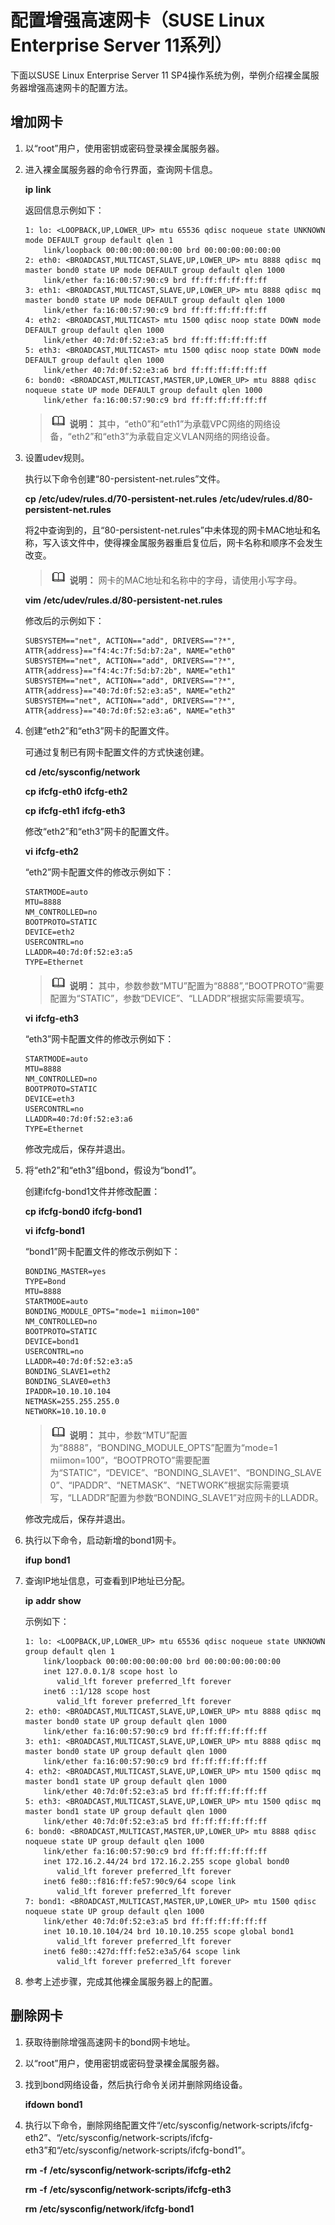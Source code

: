 # 配置增强高速网卡（SUSE Linux Enterprise Server 11系列）<a name="bms_01_0072"></a>

下面以SUSE Linux Enterprise Server 11 SP4操作系统为例，举例介绍裸金属服务器增强高速网卡的配置方法。

## 增加网卡<a name="section9801122916212"></a>

1.  以“root”用户，使用密钥或密码登录裸金属服务器。
2.  <a name="li14997248288"></a>进入裸金属服务器的命令行界面，查询网卡信息。

    **ip** **link**

    返回信息示例如下：

    ```
    1: lo: <LOOPBACK,UP,LOWER_UP> mtu 65536 qdisc noqueue state UNKNOWN mode DEFAULT group default qlen 1
        link/loopback 00:00:00:00:00:00 brd 00:00:00:00:00:00
    2: eth0: <BROADCAST,MULTICAST,SLAVE,UP,LOWER_UP> mtu 8888 qdisc mq master bond0 state UP mode DEFAULT group default qlen 1000
        link/ether fa:16:00:57:90:c9 brd ff:ff:ff:ff:ff:ff
    3: eth1: <BROADCAST,MULTICAST,SLAVE,UP,LOWER_UP> mtu 8888 qdisc mq master bond0 state UP mode DEFAULT group default qlen 1000
        link/ether fa:16:00:57:90:c9 brd ff:ff:ff:ff:ff:ff
    4: eth2: <BROADCAST,MULTICAST> mtu 1500 qdisc noop state DOWN mode DEFAULT group default qlen 1000
        link/ether 40:7d:0f:52:e3:a5 brd ff:ff:ff:ff:ff:ff
    5: eth3: <BROADCAST,MULTICAST> mtu 1500 qdisc noop state DOWN mode DEFAULT group default qlen 1000
        link/ether 40:7d:0f:52:e3:a6 brd ff:ff:ff:ff:ff:ff
    6: bond0: <BROADCAST,MULTICAST,MASTER,UP,LOWER_UP> mtu 8888 qdisc noqueue state UP mode DEFAULT group default qlen 1000
        link/ether fa:16:00:57:90:c9 brd ff:ff:ff:ff:ff:ff
    ```

    >![](public_sys-resources/icon-note.gif) **说明：** 
    >其中，“eth0”和“eth1”为承载VPC网络的网络设备，“eth2”和“eth3”为承载自定义VLAN网络的网络设备。

3.  设置udev规则。

    执行以下命令创建“80-persistent-net.rules”文件。

    **cp** **/etc/udev/rules.d/70-persistent-net.rules** **/etc/udev/rules.d/80-persistent-net.rules**

    将[2](#li14997248288)中查询到的，且“80-persistent-net.rules”中未体现的网卡MAC地址和名称，写入该文件中，使得裸金属服务器重启复位后，网卡名称和顺序不会发生改变。

    >![](public_sys-resources/icon-note.gif) **说明：** 
    >网卡的MAC地址和名称中的字母，请使用小写字母。

    **vim** **/etc/udev/rules.d/80-persistent-net.rules**

    修改后的示例如下：

    ```
    SUBSYSTEM=="net", ACTION=="add", DRIVERS=="?*", ATTR{address}=="f4:4c:7f:5d:b7:2a", NAME="eth0"
    SUBSYSTEM=="net", ACTION=="add", DRIVERS=="?*", ATTR{address}=="f4:4c:7f:5d:b7:2b", NAME="eth1"
    SUBSYSTEM=="net", ACTION=="add", DRIVERS=="?*", ATTR{address}=="40:7d:0f:52:e3:a5", NAME="eth2"
    SUBSYSTEM=="net", ACTION=="add", DRIVERS=="?*", ATTR{address}=="40:7d:0f:52:e3:a6", NAME="eth3"
    ```

4.  创建“eth2”和“eth3”网卡的配置文件。

    可通过复制已有网卡配置文件的方式快速创建。

    **cd** **/etc/sysconfig/network**

    **cp** **ifcfg-eth0** **ifcfg-eth2**

    **cp** **ifcfg-eth1** **ifcfg-eth3**

    修改“eth2”和“eth3”网卡的配置文件。

    **vi** **ifcfg-eth2**

    “eth2”网卡配置文件的修改示例如下：

    ```
    STARTMODE=auto
    MTU=8888
    NM_CONTROLLED=no
    BOOTPROTO=STATIC
    DEVICE=eth2
    USERCONTRL=no
    LLADDR=40:7d:0f:52:e3:a5
    TYPE=Ethernet 
    ```

    >![](public_sys-resources/icon-note.gif) **说明：** 
    >其中，参数参数“MTU”配置为“8888”,“BOOTPROTO”需要配置为“STATIC”，参数“DEVICE”、“LLADDR”根据实际需要填写。

    **vi** **ifcfg-eth3**

    “eth3”网卡配置文件的修改示例如下：

    ```
    STARTMODE=auto
    MTU=8888
    NM_CONTROLLED=no
    BOOTPROTO=STATIC
    DEVICE=eth3
    USERCONTRL=no
    LLADDR=40:7d:0f:52:e3:a6
    TYPE=Ethernet
    ```

    修改完成后，保存并退出。

5.  将“eth2”和“eth3”组bond，假设为“bond1”。

    创建ifcfg-bond1文件并修改配置：

    **cp** **ifcfg-bond0** **ifcfg-bond1**

    **vi** **ifcfg-bond1**

    “bond1”网卡配置文件的修改示例如下：

    ```
    BONDING_MASTER=yes
    TYPE=Bond
    MTU=8888
    STARTMODE=auto
    BONDING_MODULE_OPTS="mode=1 miimon=100"
    NM_CONTROLLED=no
    BOOTPROTO=STATIC
    DEVICE=bond1
    USERCONTRL=no
    LLADDR=40:7d:0f:52:e3:a5
    BONDING_SLAVE1=eth2
    BONDING_SLAVE0=eth3
    IPADDR=10.10.10.104
    NETMASK=255.255.255.0
    NETWORK=10.10.10.0
    ```

    >![](public_sys-resources/icon-note.gif) **说明：** 
    >其中，参数“MTU”配置为“8888”，“BONDING\_MODULE\_OPTS”配置为“mode=1 miimon=100”，“BOOTPROTO”需要配置为“STATIC”，“DEVICE”、“BONDING\_SLAVE1”、“BONDING\_SLAVE0”、“IPADDR”、“NETMASK”、“NETWORK”根据实际需要填写，“LLADDR”配置为参数“BONDING\_SLAVE1”对应网卡的LLADDR。

    修改完成后，保存并退出。

6.  执行以下命令，启动新增的bond1网卡。

    **ifup** **bond1**

7.  查询IP地址信息，可查看到IP地址已分配。

    **ip** **addr** **show**

    示例如下：

    ```
    1: lo: <LOOPBACK,UP,LOWER_UP> mtu 65536 qdisc noqueue state UNKNOWN group default qlen 1
        link/loopback 00:00:00:00:00:00 brd 00:00:00:00:00:00
        inet 127.0.0.1/8 scope host lo
           valid_lft forever preferred_lft forever
        inet6 ::1/128 scope host 
           valid_lft forever preferred_lft forever
    2: eth0: <BROADCAST,MULTICAST,SLAVE,UP,LOWER_UP> mtu 8888 qdisc mq master bond0 state UP group default qlen 1000
        link/ether fa:16:00:57:90:c9 brd ff:ff:ff:ff:ff:ff
    3: eth1: <BROADCAST,MULTICAST,SLAVE,UP,LOWER_UP> mtu 8888 qdisc mq master bond0 state UP group default qlen 1000
        link/ether fa:16:00:57:90:c9 brd ff:ff:ff:ff:ff:ff
    4: eth2: <BROADCAST,MULTICAST,SLAVE,UP,LOWER_UP> mtu 1500 qdisc mq master bond1 state UP group default qlen 1000
        link/ether 40:7d:0f:52:e3:a5 brd ff:ff:ff:ff:ff:ff
    5: eth3: <BROADCAST,MULTICAST,SLAVE,UP,LOWER_UP> mtu 1500 qdisc mq master bond1 state UP group default qlen 1000
        link/ether 40:7d:0f:52:e3:a5 brd ff:ff:ff:ff:ff:ff
    6: bond0: <BROADCAST,MULTICAST,MASTER,UP,LOWER_UP> mtu 8888 qdisc noqueue state UP group default qlen 1000
        link/ether fa:16:00:57:90:c9 brd ff:ff:ff:ff:ff:ff
        inet 172.16.2.44/24 brd 172.16.2.255 scope global bond0
           valid_lft forever preferred_lft forever
        inet6 fe80::f816:ff:fe57:90c9/64 scope link 
           valid_lft forever preferred_lft forever
    7: bond1: <BROADCAST,MULTICAST,MASTER,UP,LOWER_UP> mtu 1500 qdisc noqueue state UP group default qlen 1000
        link/ether 40:7d:0f:52:e3:a5 brd ff:ff:ff:ff:ff:ff
        inet 10.10.10.104/24 brd 10.10.10.255 scope global bond1
           valid_lft forever preferred_lft forever
        inet6 fe80::427d:fff:fe52:e3a5/64 scope link 
           valid_lft forever preferred_lft forever
    ```

8.  参考上述步骤，完成其他裸金属服务器上的配置。

## 删除网卡<a name="section68171429202111"></a>

1.  获取待删除增强高速网卡的bond网卡地址。
2.  以“root”用户，使用密钥或密码登录裸金属服务器。
3.  找到bond网络设备，然后执行命令关闭并删除网络设备。

    **ifdown** **bond1**

4.  执行以下命令，删除网络配置文件“/etc/sysconfig/network-scripts/ifcfg-eth2”、“/etc/sysconfig/network-scripts/ifcfg-eth3”和“/etc/sysconfig/network-scripts/ifcfg-bond1”。

    **rm** **-f** **/etc/sysconfig/network-scripts/ifcfg-eth2**

    **rm** **-f** **/etc/sysconfig/network-scripts/ifcfg-eth3**

    **rm** **/etc/sysconfig/network/ifcfg-bond1**


